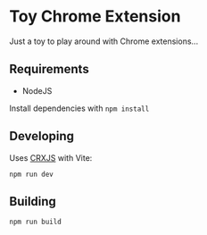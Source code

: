 # Toy Chrome Extension

Just a toy to play around with Chrome extensions...

## Requirements

- NodeJS

Install dependencies with `npm install`

## Developing

Uses [CRXJS](https://crxjs.dev/) with Vite:

```shell
npm run dev
```

## Building

```shell
npm run build
```
